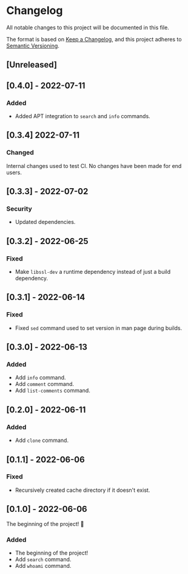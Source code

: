 # Changelog
All notable changes to this project will be documented in this file.

The format is based on [Keep a Changelog](https://keepachangelog.com/en/1.0.0/),
and this project adheres to [Semantic Versioning](https://semver.org/spec/v2.0.0.html).

## [Unreleased]

## [0.4.0] - 2022-07-11
### Added
- Added APT integration to `search` and `info` commands.

## [0.3.4] 2022-07-11
### Changed
Internal changes used to test CI. No changes have been made for end users.

## [0.3.3] - 2022-07-02
### Security
- Updated dependencies.

## [0.3.2] - 2022-06-25
### Fixed
- Make `libssl-dev` a runtime dependency instead of just a build dependency.

## [0.3.1] - 2022-06-14
### Fixed
- Fixed `sed` command used to set version in man page during builds.

## [0.3.0] - 2022-06-13
### Added
- Add `info` command.
- Add `comment` command.
- Add `list-comments` command.

## [0.2.0] - 2022-06-11
### Added
- Add `clone` command.

## [0.1.1] - 2022-06-06
### Fixed
- Recursively created cache directory if it doesn't exist.

## [0.1.0] - 2022-06-06
The beginning of the project! 🥳

### Added
- The beginning of the project!
- Add `search` command.
- Add `whoami` command.
